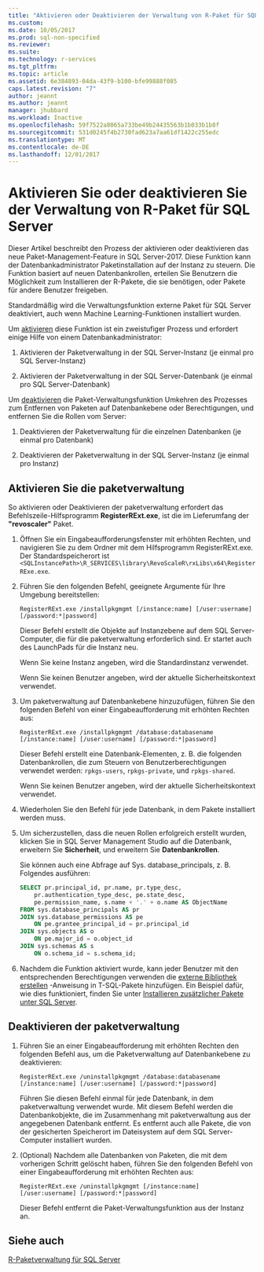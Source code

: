```yaml
---
title: "Aktivieren oder Deaktivieren der Verwaltung von R-Paket für SQL Server | Microsoft Docs"
ms.custom: 
ms.date: 10/05/2017
ms.prod: sql-non-specified
ms.reviewer: 
ms.suite: 
ms.technology: r-services
ms.tgt_pltfrm: 
ms.topic: article
ms.assetid: 6e384893-04da-43f9-b100-bfe99888f085
caps.latest.revision: "7"
author: jeannt
ms.author: jeannt
manager: jhubbard
ms.workload: Inactive
ms.openlocfilehash: 59f7522a8065a733be49b24435563b1b033b1b8f
ms.sourcegitcommit: 531d0245f4b2730fad623a7aa61df1422c255edc
ms.translationtype: MT
ms.contentlocale: de-DE
ms.lasthandoff: 12/01/2017
---
```

# <a name="enable-or-disable-r-package-management-for-sql-server"></a>Aktivieren Sie oder deaktivieren Sie der Verwaltung von R-Paket für SQL Server

Dieser Artikel beschreibt den Prozess der aktivieren oder deaktivieren das neue Paket-Management-Feature in SQL Server-2017. Diese Funktion kann der Datenbankadministrator Paketinstallation auf der Instanz zu steuern. Die Funktion basiert auf neuen Datenbankrollen, erteilen Sie Benutzern die Möglichkeit zum Installieren der R-Pakete, die sie benötigen, oder Pakete für andere Benutzer freigeben.

Standardmäßig wird die Verwaltungsfunktion externe Paket für SQL Server deaktiviert, auch wenn Machine Learning-Funktionen installiert wurden.

Um [aktivieren](#bkmk_enable) diese Funktion ist ein zweistufiger Prozess und erfordert einige Hilfe von einem Datenbankadministrator:

1.  Aktivieren der Paketverwaltung in der SQL Server-Instanz (je einmal pro SQL Server-Instanz)

2.  Aktivieren der Paketverwaltung in der SQL Server-Datenbank (je einmal pro SQL Server-Datenbank)

Um [deaktivieren](#bkmk_disable) die Paket-Verwaltungsfunktion Umkehren des Prozesses zum Entfernen von Paketen auf Datenbankebene oder Berechtigungen, und entfernen Sie die Rollen vom Server:

1.  Deaktivieren der Paketverwaltung für die einzelnen Datenbanken (je einmal pro Datenbank)

2.  Deaktivieren der Paketverwaltung in der SQL Server-Instanz (je einmal pro Instanz)

## <a name="bkmk_enable"></a>Aktivieren Sie die paketverwaltung

So aktivieren oder Deaktivieren der paketverwaltung erfordert das Befehlszeile-Hilfsprogramm **RegisterRExt.exe**, ist die im Lieferumfang der **"revoscaler"** Paket.

1. Öffnen Sie ein Eingabeaufforderungsfenster mit erhöhten Rechten, und navigieren Sie zu dem Ordner mit dem Hilfsprogramm RegisterRExt.exe. Der Standardspeicherort ist `<SQLInstancePath>\R_SERVICES\library\RevoScaleR\rxLibs\x64\RegisterRExe.exe`.

2. Führen Sie den folgenden Befehl, geeignete Argumente für Ihre Umgebung bereitstellen:

    `RegisterRExt.exe /installpkgmgmt [/instance:name] [/user:username] [/password:*|password]`

    Dieser Befehl erstellt die Objekte auf Instanzebene auf dem SQL Server-Computer, die für die paketverwaltung erforderlich sind. Er startet auch des LaunchPads für die Instanz neu.

    Wenn Sie keine Instanz angeben, wird die Standardinstanz verwendet.

    Wenn Sie keinen Benutzer angeben, wird der aktuelle Sicherheitskontext verwendet.

2.  Um paketverwaltung auf Datenbankebene hinzuzufügen, führen Sie den folgenden Befehl von einer Eingabeaufforderung mit erhöhten Rechten aus:

    `RegisterRExt.exe /installpkgmgmt /database:databasename [/instance:name] [/user:username] [/password:*|password]`
   
    Dieser Befehl erstellt eine Datenbank-Elementen, z. B. die folgenden Datenbankrollen, die zum Steuern von Benutzerberechtigungen verwendet werden: `rpkgs-users`, `rpkgs-private`, und `rpkgs-shared`.

    Wenn Sie keinen Benutzer angeben, wird der aktuelle Sicherheitskontext verwendet.

3. Wiederholen Sie den Befehl für jede Datenbank, in dem Pakete installiert werden muss.

4.  Um sicherzustellen, dass die neuen Rollen erfolgreich erstellt wurden, klicken Sie in SQL Server Management Studio auf die Datenbank, erweitern Sie **Sicherheit**, und erweitern Sie **Datenbankrollen**.

    Sie können auch eine Abfrage auf Sys. database_principals, z. B. Folgendes ausführen:

    ```SQL
    SELECT pr.principal_id, pr.name, pr.type_desc,   
        pr.authentication_type_desc, pe.state_desc,   
        pe.permission_name, s.name + '.' + o.name AS ObjectName  
    FROM sys.database_principals AS pr  
    JOIN sys.database_permissions AS pe  
        ON pe.grantee_principal_id = pr.principal_id  
    JOIN sys.objects AS o  
        ON pe.major_id = o.object_id  
    JOIN sys.schemas AS s  
        ON o.schema_id = s.schema_id;
    ```

4.  Nachdem die Funktion aktiviert wurde, kann jeder Benutzer mit den entsprechenden Berechtigungen verwenden die [externe Bibliothek erstellen](https://docs.microsoft.com/sql/t-sql/statements/create-external-library-transact-sql) -Anweisung in T-SQL-Pakete hinzufügen. Ein Beispiel dafür, wie dies funktioniert, finden Sie unter [Installieren zusätzlicher Pakete unter SQL Server](install-additional-r-packages-on-sql-server.md).

## <a name="bkmk_disable"></a>Deaktivieren der paketverwaltung

1.  Führen Sie an einer Eingabeaufforderung mit erhöhten Rechten den folgenden Befehl aus, um die Paketverwaltung auf Datenbankebene zu deaktivieren:

    `RegisterRExt.exe /uninstallpkgmgmt /database:databasename [/instance:name] [/user:username] [/password:*|password]`

    Führen Sie diesen Befehl einmal für jede Datenbank, in dem paketverwaltung verwendet wurde. Mit diesem Befehl werden die Datenbankobjekte, die im Zusammenhang mit paketverwaltung aus der angegebenen Datenbank entfernt. Es entfernt auch alle Pakete, die von der gesicherten Speicherort im Dateisystem auf dem SQL Server-Computer installiert wurden.

2.  (Optional) Nachdem alle Datenbanken von Paketen, die mit dem vorherigen Schritt gelöscht haben, führen Sie den folgenden Befehl von einer Eingabeaufforderung mit erhöhten Rechten aus:

    `RegisterRExt.exe /uninstallpkgmgmt [/instance:name] [/user:username] [/password:*|password]`

    Dieser Befehl entfernt die Paket-Verwaltungsfunktion aus der Instanz an.

## <a name="see-also"></a>Siehe auch

[R-Paketverwaltung für SQL Server](r-package-management-for-sql-server-r-services.md)
